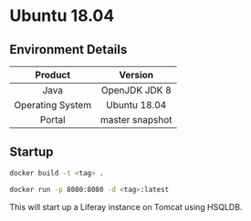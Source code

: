 # Ubuntu 18.04

## Environment Details

|Product|Version|
|:-----:|:-----:|
|Java|OpenJDK JDK 8|
|Operating System|Ubuntu 18.04|
|Portal| master snapshot|

## Startup

```bash
docker build -t <tag> .

docker run -p 8080:8080 -d <tag>:latest
```

This will start up a Liferay instance on Tomcat using HSQLDB.